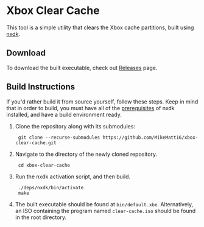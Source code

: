 # Xbox Clear Cache
This tool is a simple utility that clears the Xbox cache partitions, built using [nxdk](https://github.com/XboxDev/nxdk).

## Download
To download the built executable, check out [Releases](https://github.com/MikeMatt16/xbox-clear-cache/releases) page.

## Build Instructions
If you'd rather build it from source yourself, follow these steps. Keep in mind that in order to build, you must have all of the [prerequisites](https://github.com/XboxDev/nxdk?tab=readme-ov-file#prerequisites) of nxdk installed, and have a build environment ready.

1. Clone the repository along with its submodules:

        git clone --recurse-submodules https://github.com/MikeMatt16/xbox-clear-cache.git
2. Navigate to the directory of the newly cloned repository.

        cd xbox-clear-cache
3. Run the nxdk activation script, and then build.

        ./deps/nxdk/bin/activate
        make

4. The built executable should be found at `bin/default.xbe`. Alternatively, an ISO containing the program named `clear-cache.iso` should be found in the root directory.

